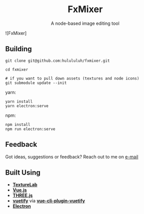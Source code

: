<h1 align="center">
  FxMixer
</h1>

<p align="center">
  A node-based image editing tool<br/>
</p>

![FxMixer]

## Building

```
git clone git@github.com:hulululuh/fxmixer.git

cd fxmixer

# if you want to pull down assets (textures and node icons)
git submodule update --init

```

yarn:

```
yarn install
yarn electron:serve
```

npm:

```
npm install
npm run electron:serve
```

## Feedback

Got ideas, suggestions or feedback? Reach out to me on [e-mail](hulululuh@gmail.com)


## Built Using
- **[TextureLab](https://github.com/njbrown/texturelab)**
- **[Vue.js](https://vuejs.org)**
- **[THREE.js](https://threejs.org/)**
- **[vuetify](https://vuetifyjs.com/en/)** via **[vue-cli-plugin-vuetify](https://github.com/vuetifyjs/vue-cli-plugins)**
- **[Electron](https://electronjs.org)**
